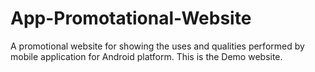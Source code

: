 # App-Promotational-Website

A promotional website for showing the uses and qualities performed by mobile application for Android platform. 
This is the Demo website.

